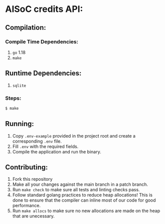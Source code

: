 # AISoC credits API:

## Compilation:

### Compile Time Dependencies:

1. `go` 1.18
1. `make`

## Runtime Dependencies:

1. `sqlite`

### Steps:

```bash
$ make
```

## Running:

1. Copy `.env-example` provided in the project root and create a corresponding `.env` file.
1. Fill `.env` with the required fields.
1. Compile the application and run the binary.

## Contributing:

1. Fork this repository
1. Make all your changes against the main branch in a patch branch.
1. Run `make check` to make sure all tests and linting checks pass.
1. Follow standard golang practices to reduce heap allocations! This is done to ensure that the compiler can inline most of our code for good performance.
1. Run `make allocs` to make sure no new allocations are made on the heap that are unecessary.

